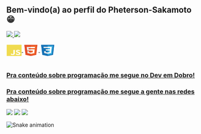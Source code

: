 ## Bem-vindo(a) ao perfil do Pheterson-Sakamoto😁
 <div>
  <a href="https://github.com/Pheterson-Sakamoto">
  <img height="180em" src="https://github-readme-stats.vercel.app/api?username=Pheterson-Sakamoto&show_icons=true&theme=dark&include_all_commits=true&count_private=true"/>
  <img height="180em" src="https://github-readme-stats.vercel.app/api/top-langs/?username=Pheterson-Sakamoto&layout=compact&langs_count=6&theme=tokyonight"/>
</div>
<div style="display: inline_block"><br>
  <img align="center" alt="Js" height="30" width="40" src="https://raw.githubusercontent.com/devicons/devicon/master/icons/javascript/javascript-plain.svg">
  <img align="center" alt="HTML" height="30" width="40" src="https://raw.githubusercontent.com/devicons/devicon/master/icons/html5/html5-original.svg">
  <img align="center" alt="CSS" height="30" width="40" src="https://raw.githubusercontent.com/devicons/devicon/master/icons/css3/css3-original.svg">
</div>

 <br>

  ### Pra conteúdo sobre programação me segue no Dev em Dobro!
  ### Pra conteúdo sobre programação me segue a gente nas redes abaixo!

<div> 
 
  <a href="https://www.instagram.com/pheterson05/" target="_blank"><img src="https://img.shields.io/badge/-Instagram-%23E4405F?style=for-the-badge&logo=instagram&logoColor=white" target="_blank"></a>
  <a href = "Pheterson.71@gmail.com"><img src="https://img.shields.io/badge/-Gmail-%23333?style=for-the-badge&logo=gmail&logoColor=white" target="_blank"></a>
  <a href="https://www.linkedin.com/in/pheterson-sakamoto-35aa31196/" target="_blank"><img src="https://img.shields.io/badge/-LinkedIn-%230077B5?style=for-the-badge&logo=linkedin&logoColor=white" target="_blank"></a> 
 
  ![Snake animation](https://github.com/Pheterson-Sakamoto/Pheterson-Sakamoto/blob/output/github-contribution-grid-snake.svg)
</div>
